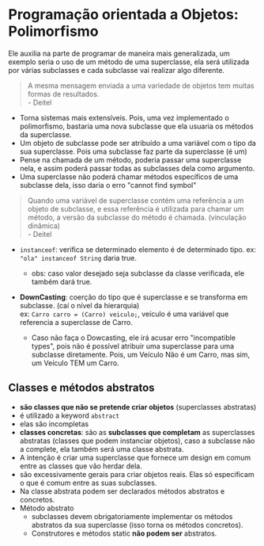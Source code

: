 # Programação orientada a Objetos: Polimorfismo

Ele auxilia na parte de programar de maneira mais generalizada, um exemplo seria o uso de um método de uma superclasse,
ela será utilizada por várias subclasses e cada subclasse vai realizar algo diferente.

<blockquote>
A mesma mensagem enviada a uma variedade de objetos tem muitas formas de resultados. <br>
- Deitel
</blockquote>

- Torna sistemas mais extensíveis. Pois, uma vez implementado o polimorfismo, bastaria uma nova subclasse que ela
  usuaria os métodos da superclasse.
- Um objeto de subclasse pode ser atribuído a uma variável com o tipo da sua superclasse. Pois uma subclasse faz parte
  da superclasse (é um)
- Pense na chamada de um método, poderia passar uma superclasse nela, e assim poderá passar todas as subclasses dela
  como argumento.
- Uma superclasse não poderá chamar métodos específicos de uma subclasse dela, isso daria o erro "cannot find symbol" 

<blockquote>
Quando uma variável de superclasse contém uma referência a um objeto de subclasse, e essa referência é utilizada 
para chamar um método, a versão da subclasse do método é chamada. (vinculação dinâmica) <br>
- Deitel
</blockquote>

- `instanceof`: verifica se determinado elemento é de determinado tipo. ex: `"ola" instanceof String` daria true.
    - obs: caso valor desejado seja subclasse da classe verificada, ele também dará true.

- **DownCasting**: coerção do tipo que é superclasse e se transforma em subclasse. (caí o nível da hierarquia) <br>
  ex: `Carro carro = (Carro) veiculo;`, veículo é uma variável que referencia a superclasse de Carro.
    - Caso não faça o Dowcasting, ele irá acusar erro "incompatible types", pois não é possível atribuir uma superclasse para uma subclasse
      diretamente. Pois, um Veículo Não é um Carro, mas sim, um Veículo TEM um Carro.
      

## Classes e métodos abstratos

- **são classes que não se pretende criar objetos** (superclasses abstratas)
- é utilizado a keyword `abstract`
- elas são incompletas
- **classes concretas**: são as **subclasses que completam** as superclasses abstratas (classes que podem instanciar
  objetos), caso a subclasse não a complete, ela também será uma classe abstrata.
- A intenção é criar uma superclasse que fornece um design em comum entre as classes que vão herdar dela.
- são excessivamente gerais para criar objetos reais. Elas só especificam o que é comum entre as suas subclasses.
- Na classe abstrata podem ser declarados métodos abstratos e concretos.
- Método abstrato
    - subclasses devem obrigatoriamente implementar os métodos abstratos da sua superclasse (isso torna os métodos
      concretos).
    - Construtores e métodos static **não podem ser** abstratos.

  
